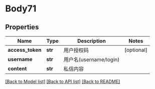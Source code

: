 # Body71

## Properties
Name | Type | Description | Notes
------------ | ------------- | ------------- | -------------
**access_token** | **str** | 用户授权码 | [optional] 
**username** | **str** | 用户名(username/login) | 
**content** | **str** | 私信内容 | 

[[Back to Model list]](../README.md#documentation-for-models) [[Back to API list]](../README.md#documentation-for-api-endpoints) [[Back to README]](../README.md)

